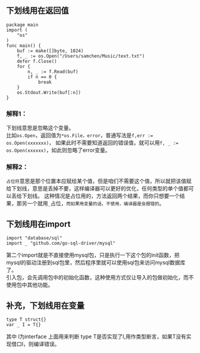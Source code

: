 ## 下划线用在返回值
```
package main
import (
    "os"
)
func main() {
    buf := make([]byte, 1024)
    f, _ := os.Open("/Users/samchen/Music/text.txt")
    defer f.Close()
    for {
        n, _ := f.Read(buf)
        if n == 0 {
            break
    }
    os.Stdout.Write(buf[:n])
}
```

### 解释1：  
下划线意思是忽略这个变量。  
比如`os.Open`，返回值为`*os.File，error`，普通写法是`f,err := os.Open(xxxxxxx)`， 如果此时不需要知道返回的错误值，就可以用`f, _ := os.Open(xxxxxx)`，如此则忽略了error变量。

### 解释2：  
`占位符`意思是那个位置本应赋给某个值，但是咱们不需要这个值，所以就把该值赋给下划线，意思是丢掉不要，这样编译器可以更好的优化，任何类型的单个值都可以丢给下划线。 
这种情况是占位用的，方法返回两个结果，而你只想要一个结果，那另一个就用`_`占位，`而如果用变量的话，不使用，编译器是会报错的`。

## 下划线用在import

    import "database/sql"
    import _ "github.com/go-sql-driver/mysql"
第二个import就是不直接使用mysql包，只是执行一下这个包的init函数，把mysql的驱动注册到sql包里，然后程序里就可以使用sql包来访问mysql数据库了。  
引入包，会先调用包中的初始化函数，这种使用方式仅让导入的包做初始化，而不使用包中其他功能。


## 补充，下划线用在变量

	type T struct{}
	var _ I = T{}
其中 I为interface
上面用来判断 type T是否实现了I,用作类型断言，如果T没有实现借口I，则编译错误。

